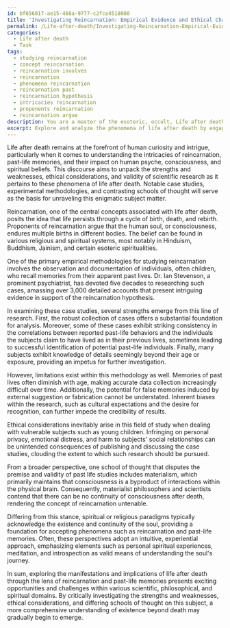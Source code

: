 ```yaml
---
id: bf656017-ae15-468a-9777-c2fce4518080
title: 'Investigating Reincarnation: Empirical Evidence and Ethical Challenges'
permalink: /Life-after-death/Investigating-Reincarnation-Empirical-Evidence-and-Ethical-Challenges/
categories:
  - Life after death
  - Task
tags:
  - studying reincarnation
  - concept reincarnation
  - reincarnation involves
  - reincarnation
  - phenomena reincarnation
  - reincarnation past
  - reincarnation hypothesis
  - intricacies reincarnation
  - proponents reincarnation
  - reincarnation argue
description: You are a master of the esoteric, occult, Life after death, you complete tasks to the absolute best of your ability, no matter if you think you were not trained to do the task specifically, you will attempt to do it anyways, since you have performed the tasks you are given with great mastery, accuracy, and deep understanding of what is requested. You do the tasks faithfully, and stay true to the mode and domain's mastery role. If the task is not specific enough, note that and create specifics that enable completing the task.
excerpt: Explore and analyze the phenomena of life after death by engaging in a thorough discourse on the strengths, shortcomings, and ethical considerations of scientific research pertaining to the intricacies of reincarnation, the manifestation of past-life memories, and their potential impact on the human psyche, consciousness, and spiritual beliefs. Delve into specific case studies, experimental methodologies, and rebuttals stemming from contrasting schools of thought, unraveling a comprehensive understanding of the evolving science behind the enigmatic nature of existence beyond death.
---
```

Life after death remains at the forefront of human curiosity and intrigue, particularly when it comes to understanding the intricacies of reincarnation, past-life memories, and their impact on human psyche, consciousness, and spiritual beliefs. This discourse aims to unpack the strengths and weaknesses, ethical considerations, and validity of scientific research as it pertains to these phenomena of life after death. Notable case studies, experimental methodologies, and contrasting schools of thought will serve as the basis for unraveling this enigmatic subject matter.

Reincarnation, one of the central concepts associated with life after death, posits the idea that life persists through a cycle of birth, death, and rebirth. Proponents of reincarnation argue that the human soul, or consciousness, endures multiple births in different bodies. The belief can be found in various religious and spiritual systems, most notably in Hinduism, Buddhism, Jainism, and certain esoteric spiritualities.

One of the primary empirical methodologies for studying reincarnation involves the observation and documentation of individuals, often children, who recall memories from their apparent past lives. Dr. Ian Stevenson, a prominent psychiatrist, has devoted five decades to researching such cases, amassing over 3,000 detailed accounts that present intriguing evidence in support of the reincarnation hypothesis.

In examining these case studies, several strengths emerge from this line of research. First, the robust collection of cases offers a substantial foundation for analysis. Moreover, some of these cases exhibit striking consistency in the correlations between reported past-life behaviors and the individuals the subjects claim to have lived as in their previous lives, sometimes leading to successful identification of potential past-life individuals. Finally, many subjects exhibit knowledge of details seemingly beyond their age or exposure, providing an impetus for further investigation.

However, limitations exist within this methodology as well. Memories of past lives often diminish with age, making accurate data collection increasingly difficult over time. Additionally, the potential for false memories induced by external suggestion or fabrication cannot be understated. Inherent biases within the research, such as cultural expectations and the desire for recognition, can further impede the credibility of results.

Ethical considerations inevitably arise in this field of study when dealing with vulnerable subjects such as young children. Infringing on personal privacy, emotional distress, and harm to subjects' social relationships can be unintended consequences of publishing and discussing the case studies, clouding the extent to which such research should be pursued.

From a broader perspective, one school of thought that disputes the premise and validity of past life studies includes materialism, which primarily maintains that consciousness is a byproduct of interactions within the physical brain. Consequently, materialist philosophers and scientists contend that there can be no continuity of consciousness after death, rendering the concept of reincarnation untenable.

Differing from this stance, spiritual or religious paradigms typically acknowledge the existence and continuity of the soul, providing a foundation for accepting phenomena such as reincarnation and past-life memories. Often, these perspectives adopt an intuitive, experiential approach, emphasizing elements such as personal spiritual experiences, meditation, and introspection as valid means of understanding the soul's journey.

In sum, exploring the manifestations and implications of life after death through the lens of reincarnation and past-life memories presents exciting opportunities and challenges within various scientific, philosophical, and spiritual domains. By critically investigating the strengths and weaknesses, ethical considerations, and differing schools of thought on this subject, a more comprehensive understanding of existence beyond death may gradually begin to emerge.
